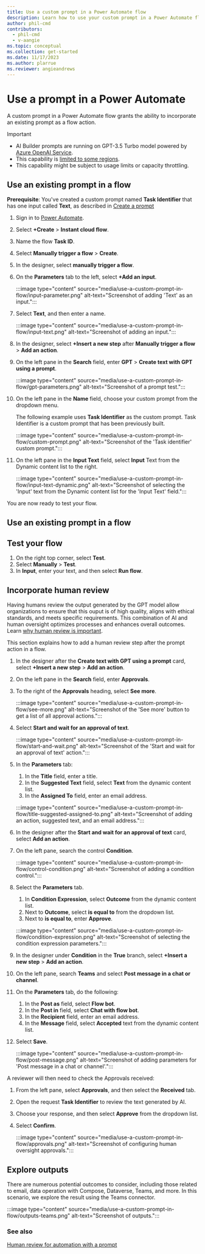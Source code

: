 ```yaml
---
title: Use a custom prompt in a Power Automate flow
description: Learn how to use your custom prompt in a Power Automate flow.
author: phil-cmd
contributors:
  - phil-cmd
  - v-aangie
ms.topic: conceptual
ms.collection: get-started
ms.date: 11/17/2023
ms.author: plarrue
ms.reviewer: angieandrews
---
```


# Use a prompt in a Power Automate

A custom prompt in a Power Automate flow grants the ability to incorporate an existing prompt as a flow action.

> [!IMPORTANT]
> - AI Builder prompts are running on GPT-3.5 Turbo model powered by [Azure OpenAI Service](https://learn.microsoft.com/azure/ai-services/openai/whats-new).
> - This capability is [limited to some regions](availability-region?branch=main#prompts).
> - This capability might be subject to usage limits or capacity throttling.


## Use an existing prompt in a flow

**Prerequisite**: You've created a custom prompt named **Task Identifier** that has one input called **Text**, as described in [Create a prompt](create-a-custom-prompt.md)

1. Sign in to [Power Automate](https://make.powerautomate.com/).
   
1. Select **+Create** > **Instant cloud flow**.
   
1. Name the flow **Task ID**.
   
1. Select **Manually trigger a flow** > **Create**.
   
1. In the designer, select **manually trigger a flow**.
   
1. On the **Parameters** tab to the left, select **+Add an input**.

    :::image type="content" source="media/use-a-custom-prompt-in-flow/input-parameter.png" alt-text="Screenshot of adding 'Text' as an input.":::

1. Select **Text**, and then enter a name.  

    :::image type="content" source="media/use-a-custom-prompt-in-flow/input-text.png" alt-text="Screenshot of adding an input.":::

1. In the designer, select **+Insert a new step** after **Manually trigger a flow** > **Add an action**.

1. On the left pane in the **Search** field, enter **GPT** > **Create text with GPT using a prompt**.

    :::image type="content" source="media/use-a-custom-prompt-in-flow/gpt-parameters.png" alt-text="Screenshot of a prompt test.":::

1. On the left pane in the **Name** field, choose your custom prompt from the dropdown menu.

    The following example uses **Task Identifier** as the custom prompt. Task Identifier is a custom prompt that has been previously built.

    :::image type="content" source="media/use-a-custom-prompt-in-flow/custom-prompt.png" alt-text="Screenshot of the 'Task identifier' custom prompt.":::

1. On the left pane in the **Input Text** field, select **Input** Text from the Dynamic content list to the right.

    :::image type="content" source="media/use-a-custom-prompt-in-flow/input-text-dynamic.png" alt-text="Screenshot of selecting the 'Input' text from the Dynamic content list for the 'Input Text' field.":::

You are now ready to test your flow.

## Use an existing prompt in a flow

## Test your flow

1. On the right top corner, select **Test**.
1. Select **Manually** > **Test**.
1. In **Input**, enter your text, and then select **Run flow**.

## Incorporate human review

Having humans review the output generated by the GPT model allow organizations to ensure that this ouput is of high quality, aligns with ethical standards, and meets specific requirements. This combination of AI and human oversight optimizes processes and enhances overall outcomes. Learn [why human review is important](azure-openai-human-review.md).

This section explains how to add a human review step after the prompt action in a flow.

1. In the designer after the **Create text with GPT using a prompt** card, select **+Insert a new step** > **Add an action**.

1. On the left pane in the **Search** field, enter **Approvals**.
   
1. To the right of the **Approvals** heading, select **See more**.

    :::image type="content" source="media/use-a-custom-prompt-in-flow/see-more.png" alt-text="Screenshot of the 'See more' button to get a list of all approval actions.":::

1. Select **Start and wait for an approval of text**.

    :::image type="content" source="media/use-a-custom-prompt-in-flow/start-and-wait.png" alt-text="Screenshot of the 'Start and wait for an approval of text' action.":::

1. In the **Parameters** tab:
    1. In the **Title** field, enter a title.
    1. In the **Suggested Text** field, select **Text** from the dynamic content list.
    1. In the **Assigned To** field, enter an email address.

    :::image type="content" source="media/use-a-custom-prompt-in-flow/title-suggested-assigned-to.png" alt-text="Screenshot of adding an action, suggested text, and an email address.":::

1. In the designer after the **Start and wait for an approval of text** card, select **Add an action**.
1. On the left pane, search the control **Condition**.

    :::image type="content" source="media/use-a-custom-prompt-in-flow/control-condition.png" alt-text="Screenshot of adding a condition control.":::

1. Select the **Parameters** tab.
    1. In **Condition Expression**, select **Outcome** from the dynamic content list.
    1. Next to **Outcome**, select **is equal to** from the dropdown list.
    1. Next to **is equal to**, enter **Approve**.

    :::image type="content" source="media/use-a-custom-prompt-in-flow/condition-expression.png" alt-text="Screenshot of selecting the condition expression parameters.":::

1. In the designer under **Condition** in the **True** branch, select **+Insert a new step** > **Add an action**.
1. On the left pane, search **Teams** and select **Post message in a chat or channel**.
1. On the **Parameters** tab, do the following:
    1. In the **Post as** field, select **Flow bot**.
    1. In the **Post in** field, select **Chat with flow bot**.
    1. In the **Recipient** field, enter an email address.
    1. In the **Message** field, select **Accepted** text from the dynamic content list.
1. Select **Save**.

    :::image type="content" source="media/use-a-custom-prompt-in-flow/post-message.png" alt-text="Screenshot of adding parameters for 'Post message in a chat or channel'.":::

A reviewer will then need to check the Approvals received:
1. From the left pane, select **Approvals**, and then select the **Received** tab.  
1. Open the request **Task Identifier** to review the text generated by AI.
1. Choose your response, and then select **Approve** from the dropdown list.
1. Select **Confirm**.

    :::image type="content" source="media/use-a-custom-prompt-in-flow/approvals.png" alt-text="Screenshot of configuring human oversight approvals.":::

## Explore outputs

There are numerous potential outcomes to consider, including those related to email, data operation with Compose, Dataverse, Teams, and more. In this scenario, we explore the result using the Teams connector.

:::image type="content" source="media/use-a-custom-prompt-in-flow/outputs-teams.png" alt-text="Screenshot of outputs.":::

### See also

[Human review for automation with a prompt](azure-openai-human-review.md)
